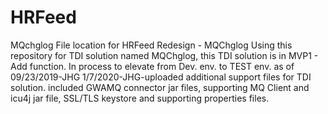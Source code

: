 # HRFeed
MQchglog
File location for HRFeed Redesign - MQChglog Using this repository for TDI solution named MQChglog, this TDI solution is in MVP1 - Add function. In process to elevate from Dev. env. to TEST env. as of 09/23/2019-JHG
1/7/2020-JHG-uploaded additional support files for TDI solution.
included GWAMQ connector jar files, supporting MQ Client and
icu4j jar file, SSL/TLS keystore and supporting properties files.